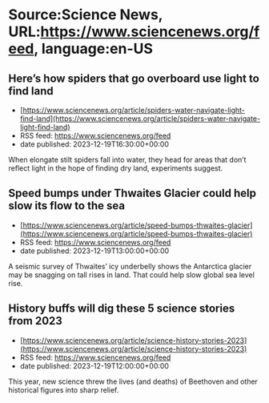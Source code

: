 # Source:Science News, URL:https://www.sciencenews.org/feed, language:en-US

## Here’s how spiders that go overboard use light to find land
 - [https://www.sciencenews.org/article/spiders-water-navigate-light-find-land](https://www.sciencenews.org/article/spiders-water-navigate-light-find-land)
 - RSS feed: https://www.sciencenews.org/feed
 - date published: 2023-12-19T16:30:00+00:00

When elongate stilt spiders fall into water, they head for areas that don’t reflect light in the hope of finding dry land, experiments suggest.

## Speed bumps under Thwaites Glacier could help slow its flow to the sea
 - [https://www.sciencenews.org/article/speed-bumps-thwaites-glacier](https://www.sciencenews.org/article/speed-bumps-thwaites-glacier)
 - RSS feed: https://www.sciencenews.org/feed
 - date published: 2023-12-19T13:00:00+00:00

A seismic survey of Thwaites’ icy underbelly shows the Antarctica glacier may be snagging on tall rises in land. That could help slow global sea level rise.

## History buffs will dig these 5 science stories from 2023
 - [https://www.sciencenews.org/article/science-history-stories-2023](https://www.sciencenews.org/article/science-history-stories-2023)
 - RSS feed: https://www.sciencenews.org/feed
 - date published: 2023-12-19T12:00:00+00:00

This year, new science threw the lives (and deaths) of Beethoven and other historical figures into sharp relief.

